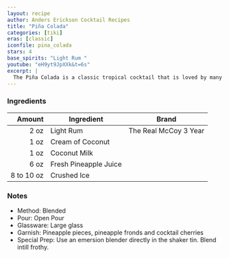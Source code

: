 ```yaml
---
layout: recipe
author: Anders Erickson Cocktail Recipes
title: "Piña Colada"
categories: [tiki]
eras: [classic]
iconfile: pina_colada
stars: 4
base_spirits: "Light Rum "
youtube: "eH9yt9JpXXk&t=6s"
excerpt: |
  The Piña Colada is a classic tropical cocktail that is loved by many for its sweet and refreshing flavor. It is made with rum, pineapple juice, and cream of coconut, and is typically served blended with ice or shaken with ice and strained.
---
```


### Ingredients

|     Amount | Ingredient            | Brand                 |
| ---------: | --------------------- | --------------------- |
|       2 oz | Light Rum             | The Real McCoy 3 Year |
|       1 oz | Cream of Coconut      |
|       1 oz | Coconut Milk          |
|       6 oz | Fresh Pineapple Juice |
| 8 to 10 oz | Crushed Ice           |

### Notes

- Method: Blended
- Pour: Open Pour
- Glassware: Large glass
- Garnish: Pineapple pieces, pineapple fronds and cocktail cherries
- Special Prep: Use an emersion blender directly in the shaker tin. Blend intill frothy.
